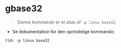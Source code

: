 # gbase32

> Denne kommando er et alias af `-p linux base32`.

- Se dokumentation for den oprindelige kommando:

`tldr -p linux base32`
